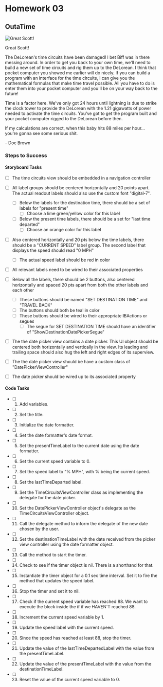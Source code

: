 # Homework 03

## OutaTime

![Great Scott!](http://weknowmemes.com/wp-content/uploads/2011/10/great-scott-doc-back-to-the-future-drawing.jpg)

Great Scott!

The DeLorean's time circuits have been damaged! I bet Biff was in there messing around. In order to get you back to your own time, we'll need to build a new set of time circuits and rig them up to the DeLorean. I think that pocket computer you showed me earlier will do nicely. If you can build a program with an interface for the time circuits, I can give you the mathematical formulas that make time travel possible. All you have to do is enter them into your pocket computer and you'll be on your way back to the future!

Time is a factor here. We've only got 24 hours until lightning is due to strike the clock tower to provide the DeLorean with the 1.21 gigawatts of power needed to activate the time circuits. You've got to get the program built and your pocket computer rigged to the DeLorean before then.

If my calculations are correct, when this baby hits 88 miles per hour... you're gonna see some serious shit.

\- Doc Brown

### Steps to Success

#### Storyboard Tasks

* [ ] The time circuits view should be embedded in a navigation controller
* [ ] All label groups should be centered horizontally and 20 points apart. The actual readout labels should also use the custom font "digital-7".
	* [ ] Below the labels for the destination time, there should be a set of labels for "present time"
		* [ ] Choose a lime green/yellow color for this label
	* [ ] Below the present time labels, there should be a set for "last time departed"
		* [ ] Choose an orange color for this label
* [ ] Also centered horizontally and 20 pts below the time labels, there should be a "CURRENT SPEED" label group. The second label that displays the speed should read "0 MPH"
	* [ ] The actual speed label should be red in color
* [ ] All relevant labels need to be wired to their associated properties

* [ ] Below all the labels, there should be 2 buttons, also centered horizontally and spaced 20 pts apart from both the other labels and each other
	* [ ] These buttons should be named "SET DESTINATION TIME" and "TRAVEL BACK"
	* [ ] The buttons should both be teal in color
	* [ ] These buttons should be wired to their appropriate IBActions or segues
		* [ ] The segue for SET DESTINATION TIME should have an identifier of "ShowDestinationDatePickerSegue"

* [ ] The the date picker view contains a date picker. This UI object should be centered both horizontally and vertically in the view. Its leading and trailing space should also hug the left and right edges of its superview.
* [ ] The the date picker view should be have a custom class of "DatePickerViewController"
* [ ] The date picker should be wired up to its associated property

#### Code Tasks

* [ ] 1. Add variables.
* [ ] 2. Set the title.
* [ ] 3. Initialize the date formatter.
* [ ] 4. Set the date formatter's date format.
* [ ] 5. Set the presentTimeLabel to the current date using the date formatter.
* [ ] 6. Set the current speed variable to 0.
* [ ] 7. Set the speed label to "% MPH", with % being the current speed.
* [ ] 8. Set the lastTimeDeparted label.
* [ ] 9. Set the TimeCircuitsViewController class as implementing the delegate for the date picker.
* [ ] 10. Set the DatePickerViewController object's delegate as the TimeCircuitsViewController object.
* [ ] 11. Call the delegate method to inform the delegate of the new date chosen by the user.
* [ ] 12. Set the destinationTimeLabel with the date received from the picker view controller using the date formatter object.
* [ ] 13. Call the method to start the timer.
* [ ] 14. Check to see if the timer object is nil. There is a shorthand for that.
* [ ] 15. Instantiate the timer object for a 0.1 sec time interval. Set it to fire the method that updates the speed label.
* [ ] 16. Stop the timer and set it to nil.
* [ ] 17. Check if the current speed variable has reached 88. We want to execute the block inside the if if we HAVEN'T reached 88.
* [ ] 18. Increment the current speed variable by 1.
* [ ] 19. Update the speed label with the current speed.
* [ ] 20. Since the speed has reached at least 88, stop the timer.
* [ ] 21. Update the value of the lastTimeDepartedLabel with the value from the presentTimeLabel.
* [ ] 22. Update the value of the presentTimeLabel with the value from the destinationTimeLabel.
* [ ] 23. Reset the value of the current speed variable to 0.
